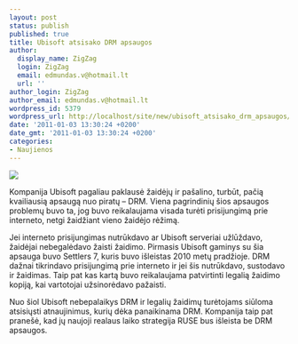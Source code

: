 ```yaml
---
layout: post
status: publish
published: true
title: Ubisoft atsisako DRM apsaugos
author:
  display_name: ZigZag
  login: ZigZag
  email: edmundas.v@hotmail.lt
  url: ''
author_login: ZigZag
author_email: edmundas.v@hotmail.lt
wordpress_id: 5379
wordpress_url: http://localhost/site/new/ubisoft_atsisako_drm_apsaugos/
date: '2011-01-03 13:30:24 +0200'
date_gmt: '2011-01-03 13:30:24 +0200'
categories:
- Naujienos
---
```

<div class="imgright"><img src="http://www.part.lt/img/6962813ce1f3651dd11eda4ab3e1c43e671.jpg"  /></div>
<p>Kompanija Ubisoft pagaliau paklausė žaidėjų ir pašalino, turbūt, pačią kvailiausią apsaugą nuo piratų – DRM. Viena pagrindinių šios apsaugos problemų buvo ta, jog buvo reikalaujama visada turėti prisijungimą prie interneto, netgi žaidžiant vieno žaidėjo rėžimą.</p>
<p>Jei interneto prisijungimas nutrūkdavo ar Ubisoft serveriai užlūždavo, žaidėjai nebegalėdavo žaisti žaidimo. Pirmasis Ubisoft gaminys su šia apsauga buvo Settlers 7, kuris buvo išleistas 2010 metų pradžioje. DRM dažnai tikrindavo prisijungimą prie interneto ir jei šis nutrūkdavo, sustodavo ir žaidimas. Taip pat kas kartą buvo reikalaujama patvirtinti legalią žaidimo kopiją, kai vartotojai užsinorėdavo pažaisti. </p>
<p>Nuo šiol Ubisoft nebepalaikys DRM ir legalių žaidimų turėtojams siūloma atsisiųsti atnaujinimus, kurių dėka panaikinama DRM. Kompanija taip pat pranešė, kad jų naujoji realaus laiko strategija RUSE bus išleista be DRM apsaugos.<br /></p>

